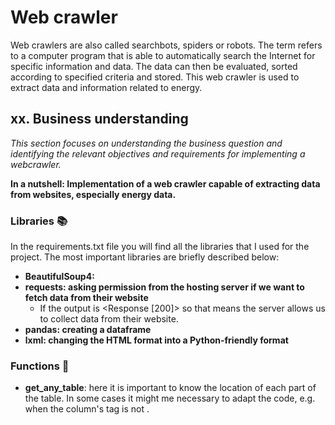 # Web crawler
Web crawlers are also called searchbots, spiders or robots. The term refers to a computer program that is able to automatically search the Internet for specific information and data. The data can then be evaluated, sorted according to specified criteria and stored. 
This web crawler is used to extract data and information related to energy. 


## xx. Business understanding 
*This section focuses on understanding the business question and identifying the relevant objectives and requirements for implementing a webcrawler.*

**In a nutshell: Implementation of a web crawler capable of extracting data from websites, especially energy data.**

### Libraries 📚
In the requirements.txt file you will find all the libraries that I used for the project. The most important libraries are briefly described below:
- **BeautifulSoup4:** 
- **requests: asking permission from the hosting server if we want to fetch data from their website**
  - If the output is <Response [200]> so that means the server allows us to collect data from their website. 
- **pandas: creating a dataframe**
- **lxml: changing the HTML format into a Python-friendly format**

### Functions 🧰
- **get_any_table**: here it is important to know the location of each part of the table. In some cases it might me necessary to adapt the code, e.g. when the column's tag is not <th>.
